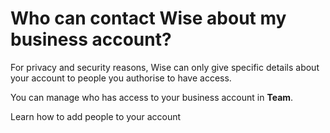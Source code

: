 # Who can contact Wise about my business account?

For privacy and security reasons, Wise can only give specific details about your account to people you authorise to have access. 

You can manage who has access to your business account in **Team**.

Learn how to add people to your account